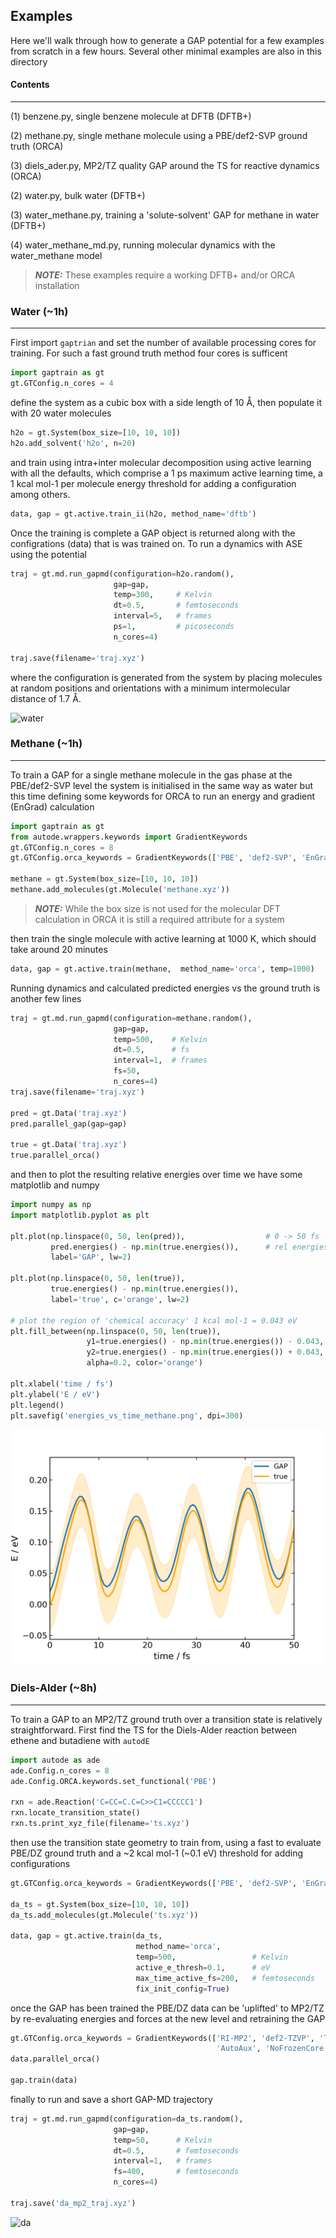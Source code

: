## Examples
Here we'll walk through how to generate a GAP potential for a few examples
from scratch in a few hours. Several other minimal examples are also in
 this directory

#### Contents 
***
(1) benzene.py, single benzene molecule at DFTB (DFTB+)

(2) methane.py, single methane molecule using a PBE/def2-SVP ground truth (ORCA)

(3) diels_ader.py, MP2/TZ quality GAP around the TS for reactive dynamics (ORCA)

(2) water.py, bulk water (DFTB+)

(3) water_methane.py, training a 'solute-solvent' GAP for methane in water (DFTB+)

(4) water_methane_md.py, running molecular dynamics with the water_methane model


> **_NOTE:_**  These examples require a working DFTB+ and/or ORCA installation

### Water (~1h)
***

First import `gaptrian` and set the number of available processing cores for
training. For such a fast ground truth method four cores is sufficent

```python
import gaptrain as gt
gt.GTConfig.n_cores = 4
```

define the system as a cubic box with a side length of 10 Å, then populate it 
with 20 water molecules

```python
h2o = gt.System(box_size=[10, 10, 10])
h2o.add_solvent('h2o', n=20)
```

and train using intra+inter molecular decomposition using active learning with 
all the defaults, which comprise a 1 ps maximum active learning time, a 1 kcal 
mol-1 per molecule energy threshold for adding a configuration among others.

```python
data, gap = gt.active.train_ii(h2o, method_name='dftb')
```

Once the training is complete a GAP object is returned along with the configrations
(data) that is was trained on. To run a dynamics with ASE using the potential 

```python
traj = gt.md.run_gapmd(configuration=h2o.random(),
                       gap=gap,
                       temp=300,     # Kelvin
                       dt=0.5,       # femtoseconds
                       interval=5,   # frames
                       ps=1,         # picoseconds
                       n_cores=4)

traj.save(filename='traj.xyz')
```

where the configuration is generated from the system by placing molecules
at random positions and orientations with a minimum intermolecular distance of
 1.7 Å.


![water](common/dftb_water.gif)


### Methane (~1h)
***

To train a GAP for a single methane molecule in the gas phase at the PBE/def2-SVP
level the system is initialised in the same way as water but this time defining some
keywords for ORCA to run an energy and gradient (EnGrad) calculation

```python
import gaptrain as gt
from autode.wrappers.keywords import GradientKeywords
gt.GTConfig.n_cores = 8
gt.GTConfig.orca_keywords = GradientKeywords(['PBE', 'def2-SVP', 'EnGrad'])

methane = gt.System(box_size=[10, 10, 10])
methane.add_molecules(gt.Molecule('methane.xyz'))
```

> **_NOTE:_**  While the box size is not used for the molecular DFT calculation in ORCA it is still a required attribute for a system

then train the single molecule with active learning at 1000 K, which should take
around 20 minutes

```python
data, gap = gt.active.train(methane,  method_name='orca', temp=1000)
```

Running dynamics and calculated predicted energies vs the ground truth is another 
few lines

```python
traj = gt.md.run_gapmd(configuration=methane.random(),
                       gap=gap,
                       temp=500,    # Kelvin
                       dt=0.5,      # fs
                       interval=1,  # frames
                       fs=50,
                       n_cores=4)
traj.save(filename='traj.xyz')

pred = gt.Data('traj.xyz')
pred.parallel_gap(gap=gap)

true = gt.Data('traj.xyz')
true.parallel_orca()
```

and then to plot the resulting relative energies over time we have some matplotlib
and numpy 

```python
import numpy as np
import matplotlib.pyplot as plt

plt.plot(np.linspace(0, 50, len(pred)),                  # 0 -> 50 fs
         pred.energies() - np.min(true.energies()),      # rel energies
         label='GAP', lw=2)

plt.plot(np.linspace(0, 50, len(true)),
         true.energies() - np.min(true.energies()),
         label='true', c='orange', lw=2)

# plot the region of 'chemical accuracy' 1 kcal mol-1 = 0.043 eV
plt.fill_between(np.linspace(0, 50, len(true)),
                 y1=true.energies() - np.min(true.energies()) - 0.043,
                 y2=true.energies() - np.min(true.energies()) + 0.043,
                 alpha=0.2, color='orange')

plt.xlabel('time / fs')
plt.ylabel('E / eV')
plt.legend()
plt.savefig('energies_vs_time_methane.png', dpi=300)
```

<img src="common/energies_vs_time_methane.png" width="640">


### Diels-Alder (~8h)
***

To train a GAP to an MP2/TZ ground truth over a transition state is relatively 
straightforward. First find the TS for the Diels-Alder reaction between 
ethene and butadiene with `autodE`

```python
import autode as ade
ade.Config.n_cores = 8
ade.Config.ORCA.keywords.set_functional('PBE')

rxn = ade.Reaction('C=CC=C.C=C>>C1=CCCCC1')
rxn.locate_transition_state()
rxn.ts.print_xyz_file(filename='ts.xyz')
```

then use the transition state geometry to train from, using a fast to evaluate
PBE/DZ ground truth and a ~2 kcal mol-1 (~0.1 eV) threshold for adding configurations

```python
gt.GTConfig.orca_keywords = GradientKeywords(['PBE', 'def2-SVP', 'EnGrad'])

da_ts = gt.System(box_size=[10, 10, 10])
da_ts.add_molecules(gt.Molecule('ts.xyz'))

data, gap = gt.active.train(da_ts,
                            method_name='orca',
                            temp=500,                 # Kelvin
                            active_e_thresh=0.1,      # eV
                            max_time_active_fs=200,   # femtoseconds
                            fix_init_config=True)
```

once the GAP has been trained the PBE/DZ data can be 'uplifted' to MP2/TZ by
re-evaluating energies and forces at the new level and retraining the GAP

```python
gt.GTConfig.orca_keywords = GradientKeywords(['RI-MP2', 'def2-TZVP', 'TightSCF',
                                              'AutoAux', 'NoFrozenCore', 'EnGrad'])
data.parallel_orca()

gap.train(data)
```

finally to run and save a short GAP-MD trajectory

```python
traj = gt.md.run_gapmd(configuration=da_ts.random(),
                       gap=gap,
                       temp=50,      # Kelvin
                       dt=0.5,       # femtoseconds
                       interval=1,   # frames
                       fs=400,       # femtoseconds
                       n_cores=4)

traj.save('da_mp2_traj.xyz')
```

![da](common/da_mp2.gif)
